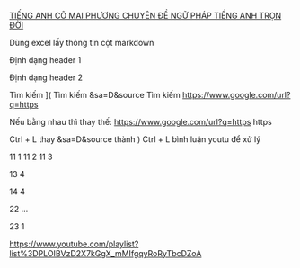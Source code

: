 <!-- TOEIC-PREP -->

[TIẾNG ANH CÔ MAI PHƯƠNG CHUYÊN ĐỀ NGỮ PHÁP TIẾNG ANH TRỌN ĐỜI](<contents/TIẾNG ANH CÔ MAI PHƯƠNG CHUYÊN ĐỀ NGỮ PHÁP TIẾNG ANH TRỌN ĐỜI/TIẾNG ANH CÔ MAI PHƯƠNG CHUYÊN ĐỀ NGỮ PHÁP TIẾNG ANH TRỌN ĐỜI.md>)


<!--  -->

<!-- start Chrome https://www.youtubepp.com/watch?v= -->

<!--  -->

Dùng excel lấy thông tin cột markdown

Định dạng header 1

Định dạng header 2

Tìm kiếm ](
Tìm kiếm &sa=D&source
Tìm kiếm https://www.google.com/url?q=https

Nếu bằng nhau thì thay thế:
https://www.google.com/url?q=https
https

Ctrl + L thay  &sa=D&source thành )
Ctrl + L bình luận   youtu để xử lý


<!--  -->


 

11 1
11 2
11 3
<!--  -->
13 4
<!--  -->
14 4
<!--  -->
22 ...
<!--  -->
23 1

https://www.youtube.com/playlist?list%3DPLOIBVzD2X7kGgX_mMIfgqyRoRyTbcDZoA
